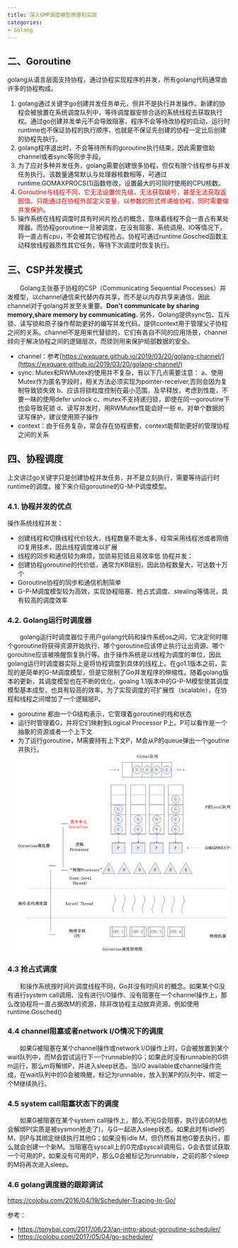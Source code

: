 ```yaml
---
title: 深入GMP调度模型原理和实现
categories:
- Golang
---
```



## 二、Goroutine
golang从语言层面支持协程，通过协程实现程序的并发，所有golang代码通常由许多的协程构成。
1. golang通过关键字go创建并发任务单元，但并不是执行并发操作。新建的协程会被放置在系统调度队列中，等待调度器安排合适的系统线程去获取执行权。通过go创建并发单元不会导致阻塞，程序不会等待改协程的启动，运行时runtime也不保证协程的执行顺序，也就是不保证先创建的协程一定比后创建的协程先执行。
2. golang程序退出时，不会等待所有的goroutine执行结束，因此需要借助channel或者sync等同步手段。
3. 为了应对多种并发任务，golang需要创建很多协程，但仅有限个线程参与并发任务执行。该数量通常默认与处理器核数相等，可通过runtime.GOMAXPROCS(1)函数修改，设置最大的可同时使用的CPU核数。
4. <font color=red>Goroutine与线程不同，它无法设置优先级，无法获取编号，甚至无法获取返回值。只能通过在协程外部定义变量，以参数的形式传递给协程，同时需要做并发保护</font>。
5. 操作系统在线程调度时具有时间片抢占的概念，意味着线程不会一直占有某处理器。而协程goroutine一旦被调度，在没有阻塞、系统调用、IO等情况下，将一直占有cpu，不会被其它协程抢占。协程可通过runtime.Gosched函数主动释放线程器质性其它任务，等待下次调度时恢复执行。


## 三、CSP并发模式
　　Golang主张基于协程的CSP（Communicating Sequential Processes）并发模型，以channel通信来代替内存共享，而不是以内存共享来通信，因此channel对于golang并发至关重要。**Don't communicate by sharing memory,share memory by communicating.** 另外，Golang提供sync包、互斥锁、读写锁和原子操作帮助更好的编写并发代码，提供context用于管理父子协程之间的关系。channel不是用来代替锁的，它们有各自不同的应用场景，channel倾向于解决协程之间的逻辑层次，而锁则用来保护局部数据的安全。
- channel：参考[https://wxquare.github.io/2019/03/20/golang-channel/](https://wxquare.github.io/2019/03/20/golang-channel/)
- sync: Mutex和RWMutex的使用并不复杂，有以下几点需要注意：
	a、使用Mutex作为匿名字段时，相关方法必须实现为pointer-receiver,否则会因为复制导致锁失效
	b、应该将锁粒度控制在最小范围，及早释放，考虑到性能，不要一昧的使用defer unlock
	c、mutex不支持递归锁，即使在同一goroutine下也会导致死锁
	d、读写并发时，用RWMutex性能会好一些
	e、对单个数据的读写保护，建议使用原子操作
- context：由于任务复杂，常会存在协程嵌套，context能帮助更好的管理协程之间的关系


## 四、协程调度
上文讲过go关键字只是创建协程并发任务，并不是立刻执行，需要等待运行时runtime的调度。接下来介绍goroutine的G-M-P调度模型。
### 4.1. 协程并发的优点
操作系统线程并发：
- 创建线程和切换线程代价较大，线程数量不能太多，经常采用线程池或者网络IO复用技术，因此线程调度难以扩展
- 线程的同步和通信较为麻烦，加锁易犯错且易效率低
协程并发：  
- 创建协程goroutine的代价低，通常为KB级别，因此协程数量大，可达数十万个
- Goroutine协程的同步和通信机制简单  
- G-P-M调度模型较为高效，实现协程阻塞、抢占式调度、stealing等情况，具有较高的调度效率  

### 4.2. Golang运行时调度器
　　golang运行时调度器位于用户golang代码和操作系统os之间，它决定何时哪个goroutine将获得资源开始执行、哪个goroutine应该停止执行让出资源、哪个goroutine应该被唤醒恢复执行等。由于操作系统是以线程为调度的单位，因此golang运行时调度器实际上是将协程调度到具体的线程上。在go1.1版本之前，实现的是简单的G-M调度模型，但是它限制了Go并发程序的伸缩性。随着golang版本的更新，其调度模型也在不断的优化，goalng 1.1版本中的G-P-M模型使其调度模型基本成型，也具有较高的效率。为了实现调度的可扩展性（scalable），在协程和线程之间增加了一个逻辑层P。
- goroutine 都由一个G结构表示，它管理着goroutine的栈和状态
- 运行时管理着G，并将它们映射到Logical Processor P上。P可以看作是一个抽象的资源或者一个上下文
- 为了运行goroutine，M需要持有上下文P，M会从P的queue弹出一个goutine并执行。
![G-p-M调度模型](https://github.com/wxquare/wxquare.github.io/raw/hexo/source/photos/goroutine-scheduler-model.png)

### 4.3 抢占式调度
　　和操作系统按时间片调度线程不同，Go并没有时间片的概念。如果某个G没有进行system call调用、没有进行I/O操作、没有阻塞在一个channel操作上，那么改协程将一直占据改M的资源，除非改协程主动放弃资源，例如使用runtime.Gosched()
### 4.4 channel阻塞或者network I/O情况下的调度
　　如果G被阻塞在某个channel操作或network I/O操作上时，G会被放置到某个wait队列中，而M会尝试运行下一个runnable的G；如果此时没有runnable的G供m运行，那么m将解绑P，并进入sleep状态。当I/O available或channel操作完成，在wait队列中的G会被唤醒，标记为runnable，放入到某P的队列中，绑定一个M继续执行。
### 4.5 system call阻塞状态下的调度
　　如果G被阻塞在某个system call操作上，那么不光G会阻塞，执行该G的M也会解绑P(实质是被sysmon抢走了)，与G一起进入sleep状态。如果此时有idle的M，则P与其绑定继续执行其他G；如果没有idle M，但仍然有其他G要去执行，那么就会创建一个新M。当阻塞在syscall上的G完成syscall调用后，G会去尝试获取一个可用的P，如果没有可用的P，那么G会被标记为runnable，之前的那个sleep的M将再次进入sleep。

### 4.6 golang调度器的跟踪调试
https://colobu.com/2016/04/19/Scheduler-Tracing-In-Go/

参考：  
- https://tonybai.com/2017/06/23/an-intro-about-goroutine-scheduler/  
- https://colobu.com/2017/05/04/go-scheduler/  